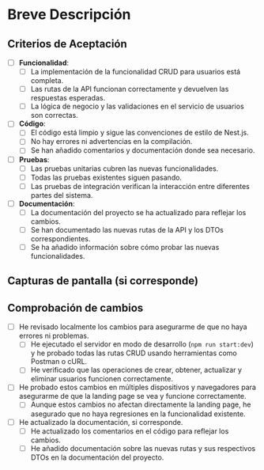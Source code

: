 # Breve Descripción

<!-- Describa brevemente los cambios realizados en esta solicitud de extracción. -->

## Criterios de Aceptación

- [ ] **Funcionalidad**: 
  - [ ] La implementación de la funcionalidad CRUD para usuarios está completa.
  - [ ] Las rutas de la API funcionan correctamente y devuelven las respuestas esperadas.
  - [ ] La lógica de negocio y las validaciones en el servicio de usuarios son correctas.

- [ ] **Código**:
  - [ ] El código está limpio y sigue las convenciones de estilo de Nest.js.
  - [ ] No hay errores ni advertencias en la compilación.
  - [ ] Se han añadido comentarios y documentación donde sea necesario.

- [ ] **Pruebas**:
  - [ ] Las pruebas unitarias cubren las nuevas funcionalidades.
  - [ ] Todas las pruebas existentes siguen pasando.
  - [ ] Las pruebas de integración verifican la interacción entre diferentes partes del sistema.

- [ ] **Documentación**:
  - [ ] La documentación del proyecto se ha actualizado para reflejar los cambios.
  - [ ] Se han documentado las nuevas rutas de la API y los DTOs correspondientes.
  - [ ] Se ha añadido información sobre cómo probar las nuevas funcionalidades.

## Capturas de pantalla (si corresponde)

<!-- Si los cambios afectan la apariencia visual de la landing page, incluya capturas de pantalla antes y después, si es posible. -->

## Comprobación de cambios

- [ ] He revisado localmente los cambios para asegurarme de que no haya errores ni problemas.
  - [ ] He ejecutado el servidor en modo de desarrollo (`npm run start:dev`) y he probado todas las rutas CRUD usando herramientas como Postman o cURL.
  - [ ] He verificado que las operaciones de crear, obtener, actualizar y eliminar usuarios funcionen correctamente.

- [ ] He probado estos cambios en múltiples dispositivos y navegadores para asegurarme de que la landing page se vea y funcione correctamente.
  - [ ] Aunque estos cambios no afectan directamente la landing page, he asegurado que no haya regresiones en la funcionalidad existente.

- [ ] He actualizado la documentación, si corresponde.
  - [ ] He actualizado los comentarios en el código para reflejar los cambios.
  - [ ] He añadido documentación sobre las nuevas rutas y sus respectivos DTOs en la documentación del proyecto.
